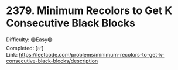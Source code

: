 # 2379. Minimum Recolors to Get K Consecutive Black Blocks

Difficulty: 🟢Easy🟢 \
Completed: [✅] \
Link: https://leetcode.com/problems/minimum-recolors-to-get-k-consecutive-black-blocks/description
